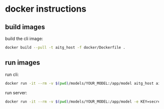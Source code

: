 
# docker instructions

## build images

build the cli image:
```sh
docker build --pull -t aitg_host -f docker/Dockerfile .
```

## run images

run cli:
```sh
docker run -it --rm -v $(pwd)/models/YOUR_MODEL:/app/model aitg_host aitg_host.cli
```

run server:
```sh
docker run -it --rm -v $(pwd)/models/YOUR_MODEL:/app/model -e KEY=secret -p 6000:6000 aitg_host aitg_host.srv --host 0.0.0.0
```
